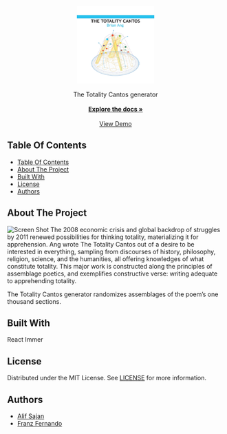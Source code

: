 <br/>
<p align="center">
  <a href="https://totalitycantos.net/">
    <img src="src/assets/cantos.jpg" alt="Logo" width="180" height="180">
  </a>



  <p align="center">
    The Totality Cantos generator
    <br/>
    <br/>
    <a href="https://github.com/ShaanCoding/ReadME-Generator"><strong>Explore the docs »</strong></a>
    <br/>
    <br/>
    <a href="https://totalitycantos-sendsent.vercel.app/">View Demo</a>
  
  </p>
</p>
<!-- 
![Downloads](https://img.shields.io/github/downloads/ShaanCoding/ReadME-Generator/total) ![Contributors](https://img.shields.io/github/contributors/ShaanCoding/ReadME-Generator?color=dark-green) ![Issues](https://img.shields.io/github/issues/ShaanCoding/ReadME-Generator) ![License](https://img.shields.io/github/license/ShaanCoding/ReadME-Generator)  -->

## Table Of Contents

- [Table Of Contents](#table-of-contents)
- [About The Project](#about-the-project)
- [Built With](#built-with)
- [License](#license)
- [Authors](#authors)

## About The Project

![Screen Shot](images/screenshot.png)
The 2008 economic crisis and global backdrop of struggles by 2011 renewed possibilities for thinking totality, materializing it for apprehension. Ang wrote The Totality Cantos out of a desire to be interested in everything, sampling from discourses of history, philosophy, religion, science, and the humanities, all offering knowledges of what constitute totality. This major work is constructed along the principles of assemblage poetics, and exemplifies constructive verse: writing adequate to apprehending totality.

The Totality Cantos generator randomizes assemblages of the poem’s one thousand sections. 
## Built With

React
Immer

<!-- ## Getting Started

This is an example of how you may give instructions on setting up your project locally.
To get a local copy up and running follow these simple example steps.

### Prerequisites

This is an example of how to list things you need to use the software and how to install them.

* npm

```sh
npm install npm@latest -g
```

### Installation

1. Get a free API Key at [https://example.com](https://example.com)

2. Clone the repo

```sh
git clone https://github.com/your_username_/Project-Name.git
```

3. Install NPM packages

```sh
npm install
```


```

## Usage

Use this space to show useful examples of how a project can be used. Additional screenshots, code examples and demos work well in this space. You may also link to more resources.

_For more examples, please refer to the [Documentation](https://example.com)_

## Roadmap

See the [open issues](https://github.com/ShaanCoding/ReadME-Generator/issues) for a list of proposed features (and known issues).

## Contributing

Contributions are what make the open source community such an amazing place to be learn, inspire, and create. Any contributions you make are **greatly appreciated**.
* If you have suggestions for adding or removing projects, feel free to [open an issue](https://github.com/ShaanCoding/ReadME-Generator/issues/new) to discuss it, or directly create a pull request after you edit the *README.md* file with necessary changes.
* Please make sure you check your spelling and grammar.
* Create individual PR for each suggestion.
* Please also read through the [Code Of Conduct](https://github.com/ShaanCoding/ReadME-Generator/blob/main/CODE_OF_CONDUCT.md) before posting your first idea as well.

### Creating A Pull Request

1. Fork the Project
2. Create your Feature Branch (`git checkout -b feature/AmazingFeature`)
3. Commit your Changes (`git commit -m 'Add some AmazingFeature'`)
4. Push to the Branch (`git push origin feature/AmazingFeature`)
5. Open a Pull Request -->

## License

Distributed under the MIT License. See [LICENSE](https://github.com/ShaanCoding/ReadME-Generator/blob/main/LICENSE.md) for more information.

## Authors

* [Alif Sajan](https://github.com/sendsent/)
* [Franz Fernando](https://github.com/FJF616)


<!-- # Totality of Cantos Generator V 2.0
###React version of the random cantos generator project written in plain JS with P5js for Brian Ang 

###randomly generate and display an arbitrary number of canto sections. 

###each section must fit the following constraints:  
-for each pair of cantos
  -the canto positioned on top must not contain the same number of words or margin spaces in its last line of text as the first line of text in the section that proceeds after it. -->


<!-- ###Issues Fixed:
-application freezes when large number of cantos is being generated
-clashes with canto position/not fitting wordcount and margincount constraints
- -->